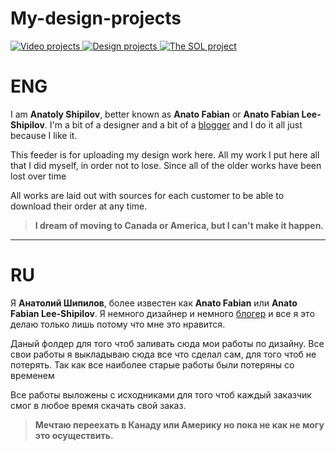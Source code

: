 # My-design-projects

<p dir="auto">
  <a href="https://github.com/anato511693/My-video-projects">
    <img src=":open_file_folder:" alt="Video projects" style="max-width: 100%;">
  </a>
  <a href="https://github.com/anato511693/My-design-projects">
    <img src=":open_file_folder:" alt="Design projects" style="max-width: 100%;">
  </a>
  <a href="https://github.com/anato511693/-The-Source-of-Life-The-SOL-">
    <img src=":open_file_folder:" alt="The SOL project" style="max-width: 100%;">
  </a>
</p>


# ENG 
[^note]:

I am **Anatoly Shipilov**, better known as **Anato Fabian** or **Anato Fabian Lee-Shipilov**. I'm a bit of a designer and a bit of a [blogger](https://www.youtube.com/@AnatoFabian/) and I do it all just because I like it.

This feeder is for uploading my design work here. All my work I put here all that I did myself, in order not to lose. Since all of the older works have been lost over time

All works are laid out with sources for each customer to be able to download their order at any time.

> **I dream of moving to Canada or America, but I can't make it happen.**

-----------------------------------------------------------------------------------------------------------

# RU 
[^note]:

Я **Анатолий Шипилов**, более известен как **Anato Fabian** или **Anato Fabian Lee-Shipilov**. Я немного дизайнер и немного [блогер](https://www.youtube.com/@AnatoFabian/) и все я это делаю только лишь потому что мне это нравится.

Даный фолдер для того чтоб заливать сюда мои работы по дизайну. Все свои работы я выкладываю сюда все что сделал сам, для того чтоб не потерять. Так как все наиболее старые работы были потеряны со временем

Все работы выложены с исходниками для того чтоб каждый заказчик смог в любое время скачать свой заказ.

> **Мечтаю переехать в Канаду или Америку но пока не как не могу это осуществить.**
